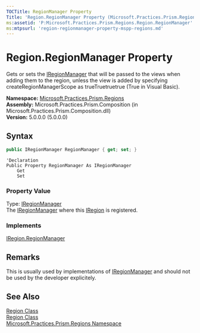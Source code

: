 ```yaml
---
TOCTitle: RegionManager Property
Title: 'Region.RegionManager Property (Microsoft.Practices.Prism.Regions)'
ms:assetid: 'P:Microsoft.Practices.Prism.Regions.Region.RegionManager'
ms:mtpsurl: 'region-regionmanager-property-mspp-regions.md'
---
```



# Region.RegionManager Property

Gets or sets the [IRegionManager](/patterns-practices/reference/iregionmanager-interface-mspp-regions) that will be passed to the views when adding them to the region, unless the view is added by specifying createRegionManagerScope as trueTruetruetrue (True in Visual Basic).

**Namespace:** [Microsoft.Practices.Prism.Regions](/patterns-practices/reference/mspp-regions-namespace)<br/>
**Assembly:** Microsoft.Practices.Prism.Composition (in Microsoft.Practices.Prism.Composition.dll)<br/>
**Version:** 5.0.0.0 (5.0.0.0)

## Syntax
```C#
public IRegionManager RegionManager { get; set; }
```
```VB
'Declaration
Public Property RegionManager As IRegionManager
	Get
	Set
```
### Property Value

Type: [IRegionManager](/patterns-practices/reference/iregionmanager-interface-mspp-regions)   
The [IRegionManager](/patterns-practices/reference/iregionmanager-interface-mspp-regions) where this [IRegion](/patterns-practices/reference/iregion-interface-mspp-regions) is registered.
### Implements

[IRegion.RegionManager](/patterns-practices/reference/iregion-regionmanager-property-mspp-regions)

## Remarks

This is usually used by implementations of [IRegionManager](/patterns-practices/reference/iregionmanager-interface-mspp-regions) and should not be used by the developer explicitely.

## See Also

[Region Class](/patterns-practices/reference/region-class-mspp-regions)<br/>
[Region Class](/patterns-practices/reference/region-members-mspp-regions)<br/>
[Microsoft.Practices.Prism.Regions Namespace](/patterns-practices/reference/mspp-regions-namespace)<br/>